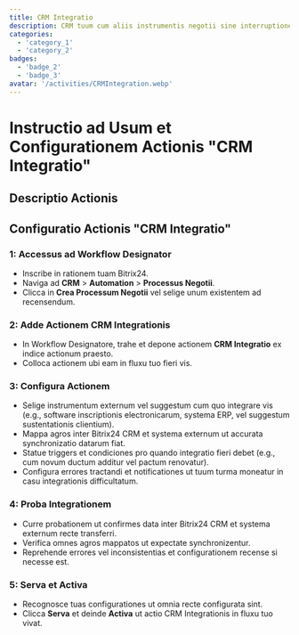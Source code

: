 ```yaml
---
title: CRM Integratio
description: CRM tuum cum aliis instrumentis negotii sine interruptione integra.
categories: 
  - 'category_1'
  - 'category_2'
badges: 
  - 'badge_2'
  - 'badge_3'
avatar: '/activities/CRMIntegration.webp'
---
```

# Instructio ad Usum et Configurationem Actionis "CRM Integratio"

## Descriptio Actionis

## **Configuratio Actionis "CRM Integratio"**

### 1: Accessus ad Workflow Designator
- Inscribe in rationem tuam Bitrix24.
- Naviga ad **CRM** > **Automation** > **Processus Negotii**.
- Clicca in **Crea Processum Negotii** vel selige unum existentem ad recensendum.

### 2: Adde Actionem CRM Integrationis
- In Workflow Designatore, trahe et depone actionem **CRM Integratio** ex indice actionum praesto.
- Colloca actionem ubi eam in fluxu tuo fieri vis.

### 3: Configura Actionem
- Selige instrumentum externum vel suggestum cum quo integrare vis (e.g., software inscriptionis electronicarum, systema ERP, vel suggestum sustentationis clientium).
- Mappa agros inter Bitrix24 CRM et systema externum ut accurata synchronizatio datarum fiat.
- Statue triggers et condiciones pro quando integratio fieri debet (e.g., cum novum ductum additur vel pactum renovatur).
- Configura errores tractandi et notificationes ut tuum turma moneatur in casu integrationis difficultatum.

### 4: Proba Integrationem
- Curre probationem ut confirmes data inter Bitrix24 CRM et systema externum recte transferri.
- Verifica omnes agros mappatos ut expectate synchronizentur.
- Reprehende errores vel inconsistentias et configurationem recense si necesse est.

### 5: Serva et Activa
- Recognosce tuas configurationes ut omnia recte configurata sint.
- Clicca **Serva** et deinde **Activa** ut actio CRM Integrationis in fluxu tuo vivat.
